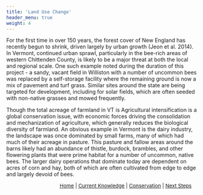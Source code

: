 ```yaml
---
title: 'Land Use Change'
header_menu: true
weight: 4
---
```

For the first time in over 150 years, the forest cover of New England has recently begun to shrink, driven largely by urban growth (Jeon et al. 2014). In Vermont, continued urban sprawl, particularly in the bee-rich areas of western Chittenden County, is likely to be a major threat at both the local and regional scale. One such example noted during the duration of this project -  a sandy, vacant field in Williston with a number of uncommon bees was replaced by a self-storage facility where the remaining ground is now a mix of pavement and turf grass. Similar sites around the state are being targeted for development, including for solar fields, which are often seeded with non-native grasses and mowed frequently. 

Though the total acreage of farmland in VT is Agricultural intensification is a global conservation issue, with economic forces driving the consolidation and mechanization of agriculture, which generally reduces the biological diversity of farmland. An obvious example in Vermont is the dairy industry, the landscape was once dominated by small farms, many of which had much of their acreage in pasture. This pasture and fallow areas around the barns likely had an abundance of thistle, burdock, brambles, and other flowering plants that were prime habitat for a number of uncommon, native bees. The larger dairy operations that dominate today are dependent on acres of corn and hay, both of which are often cultivated from edge to edge and largely devoid of bees. 

<p style="font-size: 10pt; text-align: right; margin-right: 3%"><a href="https://vtecostudies.github.io/SoBees_LandingPage/">Home</a> | <a href="https://vtecostudies.github.io/SoBees_Current_Knowledge/">Current Knowledge</a> | <a href="https://vtecostudies.github.io/SoBees_Conservation/">Conservation</a> | <a href="https://vtecostudies.github.io/SoBees_Next_Steps/">Next Steps</a></p>